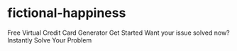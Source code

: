 # fictional-happiness
 Free Virtual Credit Card Generator  Get Started  Want your issue solved now?  Instantly Solve Your Problem
